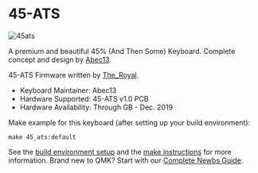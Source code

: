 # 45-ATS 

![45ats](https://i.imgur.com/Paqx5zG.png)

A premium and beautiful 45% (And Then Some) Keyboard. Complete concept and design by [Abec13](https://www.reddit.com/user/abec13). 

45-ATS Firmware written by [The_Royal](https://www.reddit.com/user/The_Royal/).

- Keyboard Maintainer: Abec13
- Hardware Supported: 45-ATS v1.0 PCB
- Hardware Availability: Through GB - Dec. 2019

Make example for this keyboard (after setting up your build environment):

    make 45_ats:default

See the [build environment setup](https://docs.qmk.fm/#/getting_started_build_tools) and the [make instructions](https://docs.qmk.fm/#/getting_started_make_guide) for more information. Brand new to QMK? Start with our [Complete Newbs Guide](https://docs.qmk.fm/#/newbs).
